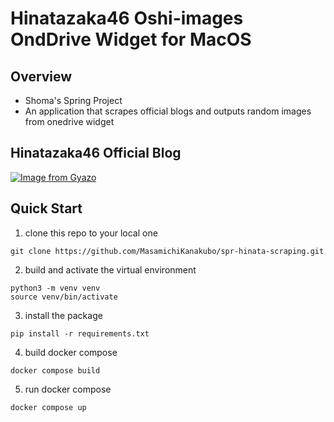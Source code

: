 # Hinatazaka46 Oshi-images OndDrive Widget for MacOS
## Overview
- Shoma's Spring Project
- An application that scrapes official blogs and outputs random images from onedrive widget

## Hinatazaka46 Official Blog
[![Image from Gyazo](https://i.gyazo.com/27a4bdad6c8b3c6d666c0af257cb1fbe.jpg)](https://gyazo.com/27a4bdad6c8b3c6d666c0af257cb1fbe)

## Quick Start
1. clone this repo to your local one
```
git clone https://github.com/MasamichiKanakubo/spr-hinata-scraping.git
```

2. build and activate the virtual environment
```
python3 -m venv venv
source venv/bin/activate
```

3. install the package
```
pip install -r requirements.txt
```

4. build docker compose
```docker
docker compose build
```

5. run docker compose
```
docker compose up
```
